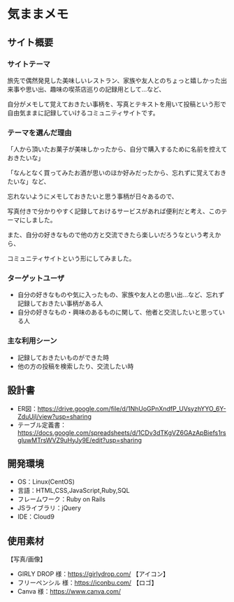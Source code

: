 # 気ままメモ

## サイト概要
### サイトテーマ
旅先で偶然発見した美味しいレストラン、家族や友人とのちょっと嬉しかった出来事や思い出、趣味の喫茶店巡りの記録用として…など、

自分がメモして覚えておきたい事柄を、写真とテキストを用いて投稿という形で自由気ままに記録していけるコミュニティサイトです。


### テーマを選んだ理由
「人から頂いたお菓子が美味しかったから、自分で購入するために名前を控えておきたいな」

「なんとなく買ってみたお酒が思いのほか好みだったから、忘れずに覚えておきたいな」など、

忘れないようにメモしておきたいと思う事柄が日々あるので、

写真付きで分かりやすく記録しておけるサービスがあれば便利だと考え、このテーマにしました。

また、自分の好きなもので他の方と交流できたら楽しいだろうなという考えから、

コミュニティサイトという形にしてみました。

### ターゲットユーザ
- 自分の好きなものや気に入ったもの、家族や友人との思い出…など、忘れず記録しておきたい事柄がある人
- 自分の好きなもの・興味のあるものに関して、他者と交流したいと思っている人

### 主な利用シーン
- 記録しておきたいものができた時
- 他の方の投稿を検索したり、交流したい時

## 設計書
- ER図：https://drive.google.com/file/d/1NhUoGPnXndfP_UVsyzhYYO_6Y-ZduUjI/view?usp=sharing
- テーブル定義書：https://docs.google.com/spreadsheets/d/1CDv3dTKgVZ6GAzApBiefs1rsgluwMTrsWVZ9uHyJy9E/edit?usp=sharing


## 開発環境
- OS：Linux(CentOS)
- 言語：HTML,CSS,JavaScript,Ruby,SQL
- フレームワーク：Ruby on Rails
- JSライブラリ：jQuery
- IDE：Cloud9

## 使用素材
【写真/画像】
- GIRLY DROP 様：https://girlydrop.com/
【アイコン】
- フリーペンシル 様：https://iconbu.com/
【ロゴ】
- Canva 様：https://www.canva.com/